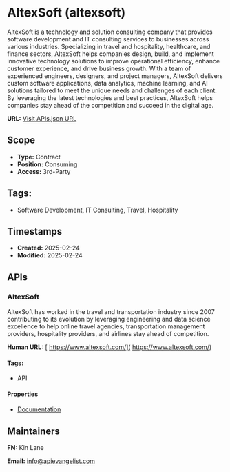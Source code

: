 # AltexSoft (altexsoft)
AltexSoft is a technology and solution consulting company that provides software development and IT consulting services to businesses across various industries. Specializing in travel and hospitality, healthcare, and finance sectors, AltexSoft helps companies design, build, and implement innovative technology solutions to improve operational efficiency, enhance customer experience, and drive business growth. With a team of experienced engineers, designers, and project managers, AltexSoft delivers custom software applications, data analytics, machine learning, and AI solutions tailored to meet the unique needs and challenges of each client. By leveraging the latest technologies and best practices, AltexSoft helps companies stay ahead of the competition and succeed in the digital age.

**URL:** [Visit APIs.json URL](https://raw.githubusercontent.com/api-evangelist/altexsoft/refs/heads/main/apis.yml)

## Scope

- **Type:** Contract 
- **Position:** Consuming 
- **Access:** 3rd-Party 

## Tags:

 - Software Development, IT Consulting, Travel, Hospitality

## Timestamps

- **Created:** 2025-02-24 
- **Modified:** 2025-02-24 

## APIs

### AltexSoft
AltexSoft has worked in the travel and transportation industry since 2007 contributing to its evolution by leveraging engineering and data science excellence to help online travel agencies, transportation management providers, hospitality providers, and airlines stay ahead of competition. 

**Human URL:** [ https://www.altexsoft.com/]( https://www.altexsoft.com/)


#### Tags:

 - API

#### Properties

- [Documentation]( https://www.altexsoft.com/)

## Maintainers

**FN:** Kin Lane

**Email:** info@apievangelist.com

